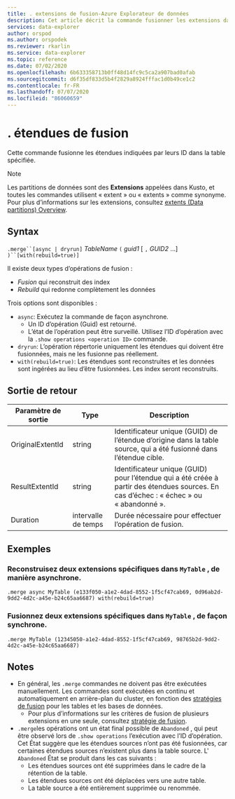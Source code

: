 ```yaml
---
title: . extensions de fusion-Azure Explorateur de données
description: Cet article décrit la commande fusionner les extensions dans Azure Explorateur de données.
services: data-explorer
author: orspod
ms.author: orspodek
ms.reviewer: rkarlin
ms.service: data-explorer
ms.topic: reference
ms.date: 07/02/2020
ms.openlocfilehash: 6b633358713b0ff48d14fc9c5ca2a907bad0afab
ms.sourcegitcommit: d6f35df833d5b4f2829a8924fffac1d0b49ce1c2
ms.contentlocale: fr-FR
ms.lasthandoff: 07/07/2020
ms.locfileid: "86060659"
---
```

# <a name="merge-extents"></a>. étendues de fusion

Cette commande fusionne les étendues indiquées par leurs ID dans la table spécifiée. 

> [!NOTE]
> Les partitions de données sont des **Extensions** appelées dans Kusto, et toutes les commandes utilisent « extent » ou « extents » comme synonyme.
> Pour plus d’informations sur les extensions, consultez [extents (Data partitions) Overview](extents-overview.md).

## <a name="syntax"></a>Syntax

`.merge``[async | dryrun]` *TableName* `(` *guid1* [ `,` *GUID2* ...] `)``[with(rebuild=true)]`

Il existe deux types d’opérations de fusion :
* *Fusion* qui reconstruit des index
* *Rebuild* qui redonne complètement les données

Trois options sont disponibles :
* `async`: Exécutez la commande de façon asynchrone. 
    * Un ID d’opération (Guid) est retourné.
    * L’état de l’opération peut être surveillé. Utilisez l’ID d’opération avec la `.show operations <operation ID>` commande.
* `dryrun`: L’opération répertorie uniquement les étendues qui doivent être fusionnées, mais ne les fusionne pas réellement.
* `with(rebuild=true)`: Les étendues sont reconstruites et les données sont ingérées au lieu d’être fusionnées. Les index seront reconstruits.

## <a name="return-output"></a>Sortie de retour

Paramètre de sortie |Type |Description
---|---|---
OriginalExtentId |string |Identificateur unique (GUID) de l’étendue d’origine dans la table source, qui a été fusionné dans l’étendue cible.
ResultExtentId |string |Identificateur unique (GUID) pour l’étendue qui a été créée à partir des étendues sources. En cas d’échec : « échec » ou « abandonné ».
Duration |intervalle de temps |Durée nécessaire pour effectuer l’opération de fusion.

## <a name="examples"></a>Exemples

### <a name="rebuild-two-specific-extents-in-mytable-asynchronously"></a>Reconstruisez deux extensions spécifiques dans `MyTable` , de manière asynchrone.

```kusto
.merge async MyTable (e133f050-a1e2-4dad-8552-1f5cf47cab69, 0d96ab2d-9dd2-4d2c-a45e-b24c65aa6687) with(rebuild=true)
```

### <a name="merge-two-specific-extents-in-mytable-synchronously"></a>Fusionnez deux extensions spécifiques dans `MyTable` , de façon synchrone.

```kusto
.merge MyTable (12345050-a1e2-4dad-8552-1f5cf47cab69, 98765b2d-9dd2-4d2c-a45e-b24c65aa6687)
```

## <a name="notes"></a>Notes

* En général, les `.merge` commandes ne doivent pas être exécutées manuellement. Les commandes sont exécutées en continu et automatiquement en arrière-plan du cluster, en fonction des [stratégies de fusion](mergepolicy.md) pour les tables et les bases de données.  
  * Pour plus d’informations sur les critères de fusion de plusieurs extensions en une seule, consultez [stratégie de fusion](mergepolicy.md).
* `.merge`les opérations ont un état final possible de `Abandoned` , qui peut être observé lors de `.show operations` l’exécution avec l’ID d’opération. Cet État suggère que les étendues sources n’ont pas été fusionnées, car certaines étendues sources n’existent plus dans la table source. L' `Abandoned` État se produit dans les cas suivants :
   * Les étendues sources ont été supprimées dans le cadre de la rétention de la table.
   * Les étendues sources ont été déplacées vers une autre table.
   * La table source a été entièrement supprimée ou renommée.
